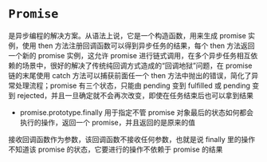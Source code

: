# `Promise`

是异步编程的解决方案。从语法上说，它是一个构造函数，用来生成 promise 实例，使用 then 方法注册回调函数可以得到异步任务的结果，每个 then 方法返回一个新的 promise 实例，这允许 promise 进行链式调用，在多个异步任务相互依赖的场景中，很好的解决了传统纯回调方式造成的“回调地狱”问题，在 promise 链的末尾使用 catch 方法可以捕获前面任一个 then 方法中抛出的错误，简化了异常处理流程；promise 有三个状态，只能由 pending 变到 fulfilled 或 pending 变到 rejected，并且一旦确定就不会再次改变，即使在任务结束后也可以拿到结果

- promise.prototype.finally
  用于指定不管 promise 对象最后的状态如何都会执行的操作，返回一个 promise，并且返回的是原来的值

接收回调函数作为参数，该回调函数不接收任何参数，也就是说 finally 里的操作不知道该 promise 的状态，它要进行的操作不依赖于 promise 的结果
